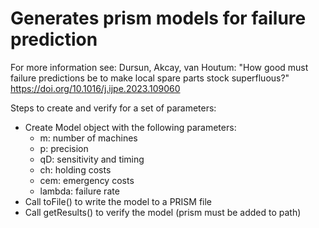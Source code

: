# Generates prism models for failure prediction

For more information see: Dursun, Akcay, van Houtum: "How good must failure predictions be to make local spare parts stock superfluous?" https://doi.org/10.1016/j.ijpe.2023.109060

Steps to create and verify for a set of parameters:

- Create Model object with the following parameters:
  - m: number of machines
  - p: precision
  - qD: sensitivity and timing
  - ch: holding costs
  - cem: emergency costs
  - lambda: failure rate
- Call toFile() to write the model to a PRISM file
- Call getResults() to verify the model (prism must be added to path)
